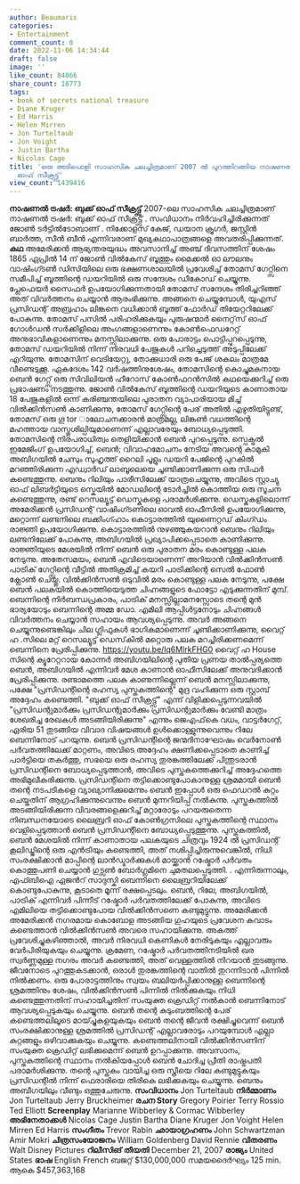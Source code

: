 ```yaml
---
author: Beaumaris
categories:
- Entertainment
comment_count: 0
date: 2022-11-06 14:34:44
draft: false
image: ''
like_count: 84066
share_count: 18773
tags:
- book of secrets national treasure
- Diane Kruger
- Ed Harris
- Helen Mirren
- Jon Turteltaub
- Jon Voight
- Justin Bartha
- Nicolas Cage
title: 'ഒരു അടിപൊളി സാഹസിക ചലച്ചിത്രമാണ് 2007 ൽ പുറത്തിറങ്ങിയ നാഷണൽ ട്രഷർ: ബുക്ക്
  ഓഫ് സീക്രട്ട്സ്'
view_count: 1439416
---
```


**നാഷണൽ ട്രഷർ: ബുക്ക് ഓഫ് സീക്രട്ട്സ്** 2007-ലെ സാഹസിക ചലച്ചിത്രമാണ് നാഷണൽ ട്രഷർ: ബുക്ക് ഓഫ് സീക്രട്ട്സ് . സംവിധാനം നിർവഹിച്ചിരിക്കുന്നത് ജോൺ ടർട്ടിൽടോബാണ് . നിക്കോളസ് കേജ്, ഡയാന ക്രൂഗർ, ജസ്റ്റിൻ ബാർത്ത, സീൻ ബീൻ എന്നിവരാണ് മുഖ്യകഥാപാത്രങ്ങളെ അവതരിപ്പിക്കുന്നത്. **കഥ** അമേരിക്കൻ ആഭ്യന്തരയുദ്ധം അവസാനിച്ച് അഞ്ച് ദിവസത്തിന് ശേഷം 1865 ഏപ്രിൽ 14 ന് ജോൺ വിൽകേസ് ബൂത്തും മൈക്കൽ ഓ ലൗലനും വാഷിംഗ്ടൺ ഡിസിയിലെ ഒരു ഭക്ഷണശാലയിൽ പ്രവേശിച്ച് തോമസ് ഗേറ്റ്സിനെ സമീപിച്ച് ബൂത്തിന്റെ ഡയറിയിൽ ഒരു സന്ദേശം ഡീകോഡ് ചെയ്യുന്നു. പ്ലേഫെയർ സൈഫർ ഉപയോഗിക്കുന്നതായി തോമസ് സന്ദേശം തിരിച്ചറിഞ്ഞ് അത് വിവർത്തനം ചെയ്യാൻ ആരംഭിക്കുന്നു. അങ്ങനെ ചെയ്യുമ്പോൾ, യുഎസ് പ്രസിഡന്റ് അബ്രഹാം ലിങ്കനെ വധിക്കാൻ ബൂത്ത് ഫോർഡ് തിയേറ്ററിലേക്ക് പോകുന്നു. തോമസ് പസിൽ പരിഹരിക്കുകയും പുരുഷന്മാർ നൈറ്റ്‌സ് ഓഫ് ഗോൾഡൻ സർക്കിളിലെ അംഗങ്ങളാണെന്നും കോൺഫെഡറേറ്റ് അനുഭാവികളാണെന്നും മനസ്സിലാക്കുന്നു. ഒരു പോരാട്ടം പൊട്ടിപ്പുറപ്പെടുന്നു, തോമസ് ഡയറിയിൽ നിന്ന് നിരവധി പേജുകൾ പറിച്ചെടുത്ത് അടുപ്പിലേക്ക് എറിയുന്നു. തോമസിന് വെടിയേറ്റു, തോക്കുധാരി ഒരു പേജ് ശകലം മാത്രമേ വീണ്ടെടുക്കൂ. ഏകദേശം 142 വർഷത്തിനുശേഷം, തോമസിന്റെ കൊച്ചുമകനായ ബെൻ ഗേറ്റ്സ് ഒരു സിവിലിയൻ ഹീറോസ് കോൺഫറൻസിൽ കഥയെക്കുറിച്ച് ഒരു പ്രഭാഷണം നടത്തുന്നു. ജോൺ വിൽകേസ് ബൂത്തിന്റെ ഡയറിയുടെ കാണാതായ 18 പേജുകളിൽ ഒന്ന് കരിഞ്ചന്തയിലെ പുരാതന വ്യാപാരിയായ മിച്ച് വിൽക്കിൻസൺ കാണിക്കുന്നു, തോമസ് ഗേറ്റ്സിന്റെ പേര് അതിൽ എഴുതിയിട്ടുണ്ട്, തോമസ് ഒരു ഗൂ tor ാലോചനക്കാരൻ മാത്രമല്ല, ലിങ്കൺ വധത്തിന്റെ മഹത്തായ വാസ്തുശില്പിയുമാണെന്ന് എല്ലാവരേയും ബോധ്യപ്പെടുത്തി. തോമസിന്റെ നിരപരാധിത്വം തെളിയിക്കാൻ ബെൻ പുറപ്പെടുന്നു. സ്പെക്ട്രൽ ഇമേജിംഗ് ഉപയോഗിച്ച്, ബെൻ; വിവാഹമോചനം നേടിയ അവന്റെ കാമുകി അബിഗയിൽ ചേസും സുഹൃത്ത് റൈലി പൂളും ഡയറി പേജിന്റെ പുറകിൽ മറഞ്ഞിരിക്കുന്ന എഡ്വാർഡ് ലാബൂലെയെ ചൂണ്ടിക്കാണിക്കുന്ന ഒരു സിഫർ കണ്ടെത്തുന്നു. ബെനും റിലിയും പാരീസിലേക്ക് യാത്രചെയ്യുന്നു, അവിടെ സ്റ്റാച്യു ഓഫ് ലിബർട്ടിയുടെ സ്കെയിൽ മോഡലിന്റെ ടോർച്ചിൽ കൊത്തിയ ഒരു സൂചന കണ്ടെത്തുന്നു, രണ്ട് റെസല്യൂട്ട് ഡെസ്കുകളെ പരാമർശിക്കുന്നു. ഡെസ്കുകളിലൊന്ന് അമേരിക്കൻ പ്രസിഡന്റ് വാഷിംഗ്ടണിലെ ഓവൽ ഓഫീസിൽ ഉപയോഗിക്കുന്നു, മറ്റൊന്ന് ലണ്ടനിലെ ബക്കിംഗ്ഹാം കൊട്ടാരത്തിൽ യുണൈറ്റഡ് കിംഗ്ഡം രാജ്ഞി ഉപയോഗിക്കുന്നു. കൊട്ടാരത്തിൽ നുഴഞ്ഞുകയറാൻ ബെനും റിലിയും ലണ്ടനിലേക്ക് പോകുന്നു, അബിഗയിൽ പ്രഖ്യാപിക്കപ്പെടാതെ കാണിക്കുന്നു. രാജ്ഞിയുടെ മേശയിൽ നിന്ന് ബെൻ ഒരു പുരാതന മരം കൊണ്ടുള്ള പലക നേടുന്നു. അതേസമയം, ബെൻ എവിടെയാണെന്ന് അറിയാൻ വിൽക്കിൻസൺ പാട്രിക് ഗേറ്റ്സിന്റെ വീട്ടിൽ അതിക്രമിച്ച് കയറി പാട്രിക്കിന്റെ സെൽ ഫോൺ ക്ലോൺ ചെയ്തു. വിൽക്കിൻസൺ ഒടുവിൽ മരം കൊണ്ടുള്ള പലക നേടുന്നു, പക്ഷേ ബെൻ പലകയിൽ കൊത്തിയെടുത്ത ചിഹ്നങ്ങളുടെ ഫോട്ടോ എടുക്കുന്നതിന് മുമ്പ്. ബെന്നിന്റെ നിർബന്ധപ്രകാരം, പാട്രിക് മനസ്സില്ലാമനസ്സോടെ തന്റെ മുൻ ഭാര്യയോടും ബെന്നിന്റെ അമ്മ ഡോ. എമിലി ആപ്പിൾട്ടനോടും ചിഹ്നങ്ങൾ വിവർത്തനം ചെയ്യാൻ സഹായം ആവശ്യപ്പെടുന്നു. അവർ അങ്ങനെ ചെയ്യുന്നുണ്ടെങ്കിലും ചില ഗ്ലിഫുകൾ ഭാഗികമാണെന്ന് ചൂണ്ടിക്കാണിക്കുന്നു, വൈറ്റ് ഹ .സിലെ മറ്റ് റെസല്യൂട്ട് ഡെസ്‌കിൽ മറ്റൊരു പലക മറച്ചിരിക്കണമെന്ന് ബെന്നിനെ പ്രേരിപ്പിക്കുന്നു. https://youtu.be/lq6MlrkFHG0 വൈറ്റ് ഹ House സിന്റെ ക്യൂറേറ്ററായ കോന്നർ അബിഗയിലിന്റെ പുതിയ പ്രണയ താൽപ്പര്യത്തെ ബെൻ, അബിഗയിൽ എന്നിവർ മേശ കാണാൻ ഓഫീസിലേക്ക് അനുവദിക്കാൻ പ്രേരിപ്പിക്കുന്നു. രണ്ടാമത്തെ പലക കാണുന്നില്ലെന്ന് ബെൻ മനസ്സിലാക്കുന്നു, പക്ഷേ "പ്രസിഡന്റിന്റെ രഹസ്യ പുസ്തകത്തിന്റെ" മുദ്ര വഹിക്കുന്ന ഒരു സ്റ്റാമ്പ് അദ്ദേഹം കണ്ടെത്തി. "ബുക്ക് ഓഫ് സീക്രട്ട്സ്" എന്ന് വിളിക്കപ്പെടുന്നവയിൽ "പ്രസിഡന്റുമാർക്കും പ്രസിഡന്റുമാർക്കും പ്രസിഡന്റുമാർക്കും വേണ്ടി മാത്രം ശേഖരിച്ച രേഖകൾ അടങ്ങിയിരിക്കുന്നു" എന്നും ജെ‌എഫ്‌കെ വധം, വാട്ടർഗേറ്റ്, ഏരിയ 51 തുടങ്ങിയ വിവാദ വിഷയങ്ങൾ ഉൾക്കൊള്ളുന്നുവെന്നും റിലേ ബെന്നിനോട് പറയുന്നു. ബെൻ പ്രസിഡന്റിന്റെ ജന്മദിനാഘോഷം വെർനോൺ പർവതത്തിലേക്ക് മാറ്റണം, അവിടെ അദ്ദേഹം ക്ഷണിക്കപ്പെടാതെ കാണിച്ച് പാർട്ടിയെ തകർത്തു, സഭയെ ഒരു രഹസ്യ തുരങ്കത്തിലേക്ക് പിന്തുടരാൻ പ്രസിഡന്റിനെ ബോധ്യപ്പെടുത്താൻ, അവിടെ പുസ്തകത്തെക്കുറിച്ച് അദ്ദേഹത്തെ അഭിമുഖീകരിക്കുന്നു. പ്രസിഡന്റിനെ തട്ടിക്കൊണ്ടുപോകാനുള്ള ശ്രമമായി ബെൻ തന്റെ നടപടികളെ വ്യാഖ്യാനിക്കുമെന്നും ബെൻ ഇപ്പോൾ ഒരു ഫെഡറൽ കുറ്റം ചെയ്തതിന് ആഗ്രഹിക്കുന്നുവെന്നും ബെൻ മുന്നറിയിപ്പ് നൽകുന്നു. പുസ്തകത്തിൽ അടങ്ങിയിരിക്കുന്ന വിവരങ്ങളെക്കുറിച്ച് മറ്റാരോടും പറയരുതെന്ന നിബന്ധനയോടെ ലൈബ്രറി ഓഫ് കോൺഗ്രസിലെ പുസ്തകത്തിന്റെ സ്ഥാനം വെളിപ്പെടുത്താൻ ബെൻ പ്രസിഡന്റിനെ ബോധ്യപ്പെടുത്തുന്നു. പുസ്തകത്തിൽ, ബെൻ മേശയിൽ നിന്ന് കാണാതായ പലകയുടെ ചിത്രവും 1924 ൽ പ്രസിഡന്റ് കൂലിഡ്ജിന്റെ ഒരു എൻട്രിയും കണ്ടെത്തി, അത് നശിപ്പിച്ചിരുന്നുവെങ്കിൽ, നിധി സംരക്ഷിക്കാൻ മാപ്പിന്റെ ലാൻഡ്മാർക്കുകൾ മായ്ക്കാൻ റഷ്മോർ പർവതം കൊത്തുപണി ചെയ്യാൻ ഗുട്സൺ ബോർഗ്ലമിനെ ചുമതലപ്പെടുത്തി. . എന്നിരുന്നാലും, എഫ്ബിഐ ഏജൻറ് സാദുസ്കി ബെന്നിനെ ലൈബ്രറിയിലേക്ക് കൊണ്ടുപോകുന്നു, കൂടാതെ മൂന്ന് രക്ഷപ്പെടലും. ബെൻ, റിലേ, അബിഗയിൽ, പാട്രിക് എന്നിവർ പിന്നീട് റഷ്മോർ പർവതത്തിലേക്ക് പോകുന്നു, അവിടെ എമിലിയെ തട്ടിക്കൊണ്ടുപോയ വിൽക്കിൻസണെ കണ്ടുമുട്ടുന്നു. അമേരിക്കൻ അമേരിക്കൻ നഗരമായ കൊബോള അടങ്ങിയ ഗുഹയുടെ പ്രവേശന കവാടം കണ്ടെത്താൻ വിൽക്കിൻസൺ അവരെ സഹായിക്കുന്നു. അകത്ത് പ്രവേശിച്ചുകഴിഞ്ഞാൽ, അവർ നിരവധി കെണികൾ നേരിടുകയും എല്ലാവരും വേർപിരിയുകയും ചെയ്യുന്നു. ക്രമേണ, റഷ്മോർ പർവതത്തിനടിയിൽ ഖര സ്വർണ്ണമുള്ള നഗരം അവർ കണ്ടെത്തി, അത് വെള്ളത്തിൽ നിറയാൻ തുടങ്ങുന്നു. ജീവനോടെ പുറത്തുകടക്കാൻ, ഒരാൾ തുരങ്കത്തിന്റെ വാതിൽ തുറന്നിടാൻ പിന്നിൽ നിൽക്കണം. ഒരു പോരാട്ടത്തിനും സ്വയം ബലിയർപ്പിക്കാനുള്ള ബെന്നിന്റെ ശ്രമത്തിനും ശേഷം, വിൽക്കിൻസൺ പിന്നിൽ നിൽക്കുകയും നിധി കണ്ടെത്തുന്നതിന് സഹായിച്ചതിന് സംയുക്ത ക്രെഡിറ്റ് നൽകാൻ ബെന്നിനോട് ആവശ്യപ്പെടുകയും ചെയ്യുന്നു. ബെൻ തന്റെ കുടുംബത്തിന്റെ പേര് കണ്ടെത്തലിലൂടെ മായ്ച്ചുകളയുകയും ബെൻ തന്റെ ജീവൻ രക്ഷിച്ചുവെന്ന് ബെൻ സംരക്ഷിക്കാനുള്ള ശ്രമത്തിൽ പ്രസിഡന്റ് എല്ലാവരോടും പറയുമ്പോൾ എല്ലാ കുറ്റങ്ങളും ഒഴിവാക്കുകയും ചെയ്യുന്നു. കണ്ടെത്തലിനായി വിൽക്കിൻസണിന് സംയുക്ത ക്രെഡിറ്റ് ലഭിക്കുമെന്ന് ബെൻ ഉറപ്പാക്കുന്നു. അവസാനം, പുസ്തകത്തിന്റെ സ്ഥാനം നൽകിയപ്പോൾ ബെൻ ചോദിച്ച പ്രീതി രാഷ്ട്രപതി പരാമർശിക്കുന്നു. തന്റെ പുസ്തകം വായിച്ച ഒരു സ്ത്രീയെ റിലേ കണ്ടുമുട്ടുകയും പ്രസിഡന്റിൽ നിന്ന് ഫെരാരിയെ തിരികെ ലഭിക്കുകയും ചെയ്യുന്നു. ബെനും അബീഗയിലും വീണ്ടും ഒത്തുചേരുന്നു. **സംവിധാനം** Jon Turteltaub **നിർമ്മാണം** Jon Turteltaub Jerry Bruckheimer **രചന Story** Gregory Poirier Terry Rossio Ted Elliott **Screenplay** Marianne Wibberley & Cormac Wibberley **അഭിനേതാക്കൾ** Nicolas Cage Justin Bartha Diane Kruger Jon Voight Helen Mirren Ed Harris **സംഗീതം** Trevor Rabin **ഛായാഗ്രഹണം** John Schwartzman Amir Mokri **ചിത്രസംയോജനം** William Goldenberg David Rennie **വിതരണം** Walt Disney Pictures **റിലീസിങ് തീയതി** December 21, 2007 **രാജ്യം** United States **ഭാഷ** English French ബജറ്റ് $130,000,000 സമയദൈർഘ്യം 125 min. ആകെ $457,363,168